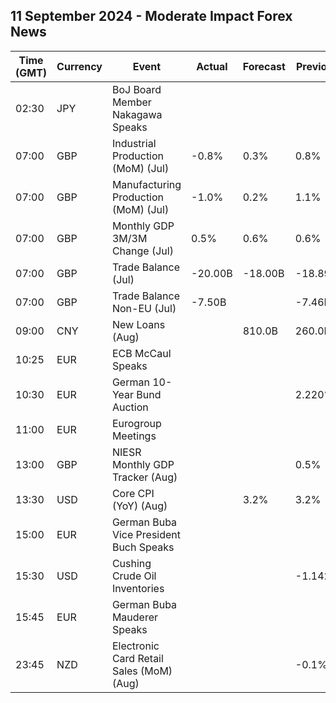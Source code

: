 ## 11 September 2024 - Moderate Impact Forex News

| Time (GMT) | Currency | Event | Actual | Forecast | Previous |
|------|----------|-------|--------|----------|----------|
| 02:30 | JPY | BoJ Board Member Nakagawa Speaks |  |  |  |
| 07:00 | GBP | Industrial Production (MoM) (Jul) | -0.8% | 0.3% | 0.8% |
| 07:00 | GBP | Manufacturing Production (MoM) (Jul) | -1.0% | 0.2% | 1.1% |
| 07:00 | GBP | Monthly GDP 3M/3M Change (Jul) | 0.5% | 0.6% | 0.6% |
| 07:00 | GBP | Trade Balance (Jul) | -20.00B | -18.00B | -18.89B |
| 07:00 | GBP | Trade Balance Non-EU (Jul) | -7.50B |  | -7.46B |
| 09:00 | CNY | New Loans (Aug) |  | 810.0B | 260.0B |
| 10:25 | EUR | ECB McCaul Speaks |  |  |  |
| 10:30 | EUR | German 10-Year Bund Auction |  |  | 2.220% |
| 11:00 | EUR | Eurogroup Meetings |  |  |  |
| 13:00 | GBP | NIESR Monthly GDP Tracker (Aug) |  |  | 0.5% |
| 13:30 | USD | Core CPI (YoY) (Aug) |  | 3.2% | 3.2% |
| 15:00 | EUR | German Buba Vice President Buch Speaks |  |  |  |
| 15:30 | USD | Cushing Crude Oil Inventories |  |  | -1.142M |
| 15:45 | EUR | German Buba Mauderer Speaks |  |  |  |
| 23:45 | NZD | Electronic Card Retail Sales (MoM) (Aug) |  |  | -0.1% |
